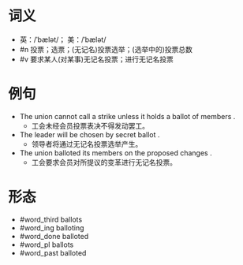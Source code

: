# 词义
- 英：/ˈbælət/； 美：/ˈbælət/
- #n 投票；选票；(无记名)投票选举；(选举中的)投票总数
- #v 要求某人(对某事)无记名投票；进行无记名投票
# 例句
- The union cannot call a strike unless it holds a ballot of members .
	- 工会未经会员投票表决不得发动罢工。
- The leader will be chosen by secret ballot .
	- 领导者将通过无记名投票选举产生。
- The union balloted its members on the proposed changes .
	- 工会要求会员对所提议的变革进行无记名投票。
# 形态
- #word_third ballots
- #word_ing balloting
- #word_done balloted
- #word_pl ballots
- #word_past balloted
